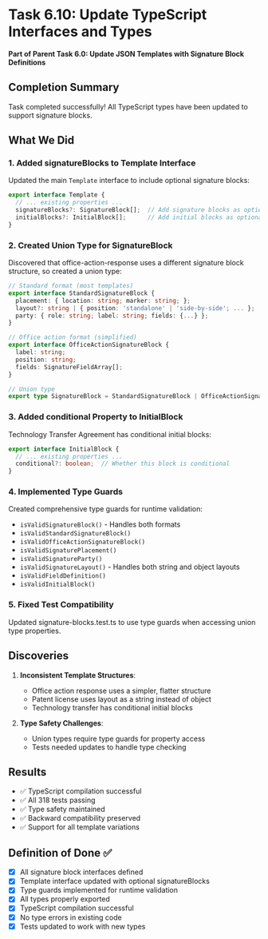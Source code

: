 # Task 6.10: Update TypeScript Interfaces and Types

**Part of Parent Task 6.0: Update JSON Templates with Signature Block Definitions**

## Completion Summary

Task completed successfully! All TypeScript types have been updated to support signature blocks.

## What We Did

### 1. Added signatureBlocks to Template Interface
Updated the main `Template` interface to include optional signature blocks:
```typescript
export interface Template {
  // ... existing properties ...
  signatureBlocks?: SignatureBlock[];  // Add signature blocks as optional
  initialBlocks?: InitialBlock[];      // Add initial blocks as optional
}
```

### 2. Created Union Type for SignatureBlock
Discovered that office-action-response uses a different signature block structure, so created a union type:
```typescript
// Standard format (most templates)
export interface StandardSignatureBlock {
  placement: { location: string; marker: string; };
  layout?: string | { position: 'standalone' | 'side-by-side'; ... };
  party: { role: string; label: string; fields: {...} };
}

// Office action format (simplified)
export interface OfficeActionSignatureBlock {
  label: string;
  position: string;
  fields: SignatureFieldArray[];
}

// Union type
export type SignatureBlock = StandardSignatureBlock | OfficeActionSignatureBlock;
```

### 3. Added conditional Property to InitialBlock
Technology Transfer Agreement has conditional initial blocks:
```typescript
export interface InitialBlock {
  // ... existing properties ...
  conditional?: boolean;  // Whether this block is conditional
}
```

### 4. Implemented Type Guards
Created comprehensive type guards for runtime validation:
- `isValidSignatureBlock()` - Handles both formats
- `isValidStandardSignatureBlock()`
- `isValidOfficeActionSignatureBlock()`
- `isValidSignaturePlacement()`
- `isValidSignatureParty()`
- `isValidSignatureLayout()` - Handles both string and object layouts
- `isValidFieldDefinition()`
- `isValidInitialBlock()`

### 5. Fixed Test Compatibility
Updated signature-blocks.test.ts to use type guards when accessing union type properties.

## Discoveries

1. **Inconsistent Template Structures**: 
   - Office action response uses a simpler, flatter structure
   - Patent license uses layout as a string instead of object
   - Technology transfer has conditional initial blocks

2. **Type Safety Challenges**:
   - Union types require type guards for property access
   - Tests needed updates to handle type checking

## Results

- ✅ TypeScript compilation successful
- ✅ All 318 tests passing
- ✅ Type safety maintained
- ✅ Backward compatibility preserved
- ✅ Support for all template variations

## Definition of Done ✅

- [x] All signature block interfaces defined
- [x] Template interface updated with optional signatureBlocks
- [x] Type guards implemented for runtime validation
- [x] All types properly exported
- [x] TypeScript compilation successful
- [x] No type errors in existing code
- [x] Tests updated to work with new types 